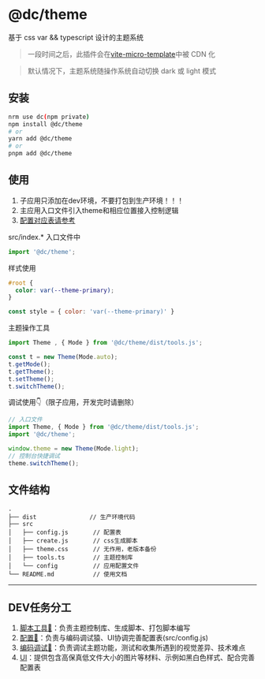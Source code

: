 # @dc/theme

基于 css var && typescript 设计的主题系统

> 一段时间之后，此插件会在[vite-micro-template](http://gitlab.decentest.com/sw-front-team/vite-micro-template)中被 CDN 化

> 默认情况下，主题系统随操作系统自动切换 dark 或 light 模式

## 安装

```sh
nrm use dc(npm private)
npm install @dc/theme
# or
yarn add @dc/theme
# or
pnpm add @dc/theme
```

## 使用

1. 子应用只添加在dev环境，不要打包到生产环境！！！
2. 主应用入口文件引入theme和相应位置接入控制逻辑
3. [配置对应表请参考](http://gitlab.decentest.com/sw-front-team/theme/-/blob/master/src/config.js)

src/index.* 入口文件中
```javascript
import '@dc/theme';
```

样式使用
```css
#root {
  color: var(--theme-primary);
}
```
```javascript
const style = { color: 'var(--theme-primary)' }
```

主题操作工具
``` javascript
import Theme , { Mode } from '@dc/theme/dist/tools.js';

const t = new Theme(Mode.auto);
t.getMode();
t.getTheme();
t.setTheme();
t.switchTheme();
```

调试使用👇（限子应用，开发完时请删除）
```javascript
// 入口文件
import Theme, { Mode } from '@dc/theme/dist/tools.js';
import '@dc/theme';

window.theme = new Theme(Mode.light);
// 控制台快捷调试
theme.switchTheme();
```


## 文件结构
```shell
.
├── dist               // 生产环境代码
├── src                 
│   ├── config.js       // 配置表
│   ├── create.js       // css生成脚本
│   ├── theme.css       // 无作用，老版本备份
│   ├── tools.ts        // 主题控制库
│   └── config          // 应用配置文件
└── README.md           // 使用文档
```


---
## DEV任务分工
1. [脚本工具🦧](http://gitlab.decentest.com/liuhongyu)：负责主题控制库、生成脚本、打包脚本编写
2. [配置🦧](http://gitlab.decentest.com/wuhongjun)：负责与编码调试猿、UI协调完善配置表(src/config.js)
3. [编码调试🦧](http://gitlab.decentest.com/wanglinghui)：负责调试主题功能，测试和收集所遇到的视觉差异、技术难点
4. [UI](http://gitlab.decentest.com/lixue)：提供包含高保真低文件大小的图片等材料、示例如黑白色样式、配合完善配置表